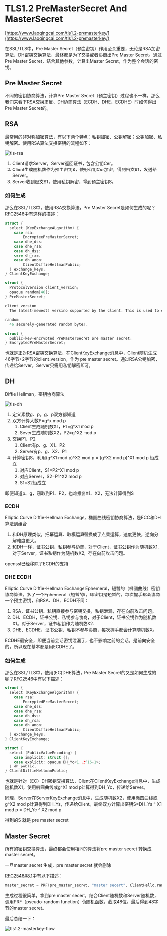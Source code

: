 # TLS1.2 PreMasterSecret And MasterSecret

[https://www.laoqingcai.com/tls1.2-premasterkey/](https://www.laoqingcai.com/tls1.2-premasterkey/)

在SSL/TLS中，Pre Master Secret（预主密钥）作用至关重要，无论是RSA加密算法、DH密钥交换算法，最终都是为了交换或者协商出Pre Master Secret。通过Pre Master Secret，结合其他参数，计算出Master Secret，作为整个会话的密钥。

## Pre Master Secret

不同的密钥协商算法，计算Pre Master Secret（预主密钥）过程也不一样。那么我们来看下RSA交换肃反、DH协商算法（ECDH、DHE、ECDHE）时如何得出Pre Master Secret的。

## RSA

最常用的非对称加密算法，有以下两个特点：私钥加密、公钥解密；公钥加密、私钥解密。使用RSA算法交换密钥的流程如下：

![tls-rsa](./assets/tls-rsa.png)

1. Client请求Server，Server返回证书，包含公钥Cer。
2. Client生成随机数作为预主密钥S，使用公钥Cer加密，得到密文S1，发送给Server。
3. Server收到密文S1，使用私钥解密，得到预主密钥S。

### 如何生成

那么在SSL/TLS中，使用RSA交换算法，Pre Master Secret是如何生成的呢？[RFC2546](https://tools.ietf.org/html/rfc5246#section-7.4.7.1)中有这样的描述：

```c
struct {
  select (KeyExchangeALgorithm) {
    case rsa:
    	EncrypteePreMasterSecret;
    case dhe_dss:
    case dhe_rsa:
    case dh_dss:
    case dh_rsa:
    case dh_anon:
    	ClientDiffieHellmanPublic;
  } exchange_keys;
} ClientKeyExchange;

struct {
  ProtocolVersion client_version;
  opaque random[46];
} PreMasterSecret;

client_version
  The latest(mewest) versino supported by the client. This is used to detect version rollback attacks.
  
random
  46 securely-generated random bytes.
  
struct {
  public-key-encrypted PreMasterSecret pre_master_secret;
} EncryptedPreMasterSecret;
```

也就是正对RSA密钥交换算法，在ClientKeyExchange消息中，Client随机生成46字节+2字节的client_version，作为 pre master secret。通过RSA公钥加密，传递给Server，Server只需用私钥解密即可。

## DH

Diffie Hellman，密钥协商算法

![tls-dh](./assets/tls-dh.png)

1. 定义素数g、p。g、p双方都知道
2. 双方计算大数P=g^x mod p
   1. Client生成随机数X1，P1=g^X1 mod p
   2. Sever生成随机数X2，P2=g^X2 mod p
3. 交换P1、P2
   1. Client有p、g、X1、P2
   2. Server有p、g、X2、P1
4. 计算密钥S，利用(g^X1 mod p)^X2 mod p = (g^X2 mod p)^X1 mod p 恒成立
   1. 对应Client，S1=P2^X1 mod p
   2. 对应Server，S2=P1^X2 mod p
   3. S1=S2恒成立

即便知道p、g，窃取到P1、P2，也难推出X1、X2，无法计算得到S

### ECDH

Elliptic Curve Diffie-Hellman Exchange，椭圆曲线密钥协商算法，是ECC和DH算法到组合

1. 和DH原理类似，把幂运算、取模运算替换成了点乘运算，速度更快，逆向分解难度更大。
2. 和DH一样，证书公钥、私钥参与协商，对于Client，证书公钥作为随机数X1.对于Server，证书私钥作为随机数X2，存在向前攻击问题。

openssl已经移除了ECDH的支持

### DHE ECDH

Elliptic Curve Diffie-Hellman Exchange Ephemeral，短暂的（椭圆曲线）密钥协商算法。多了一个Ephemeral（短暂的），即密钥是短暂的，每次握手都会协商一个预主密钥，和RSA、DH、ECDH不同：

1. RSA，证书公钥、私钥直接参与密钥交换，私钥泄漏，存在向前攻击问题。
2. DH、ECDH，证书公钥、私钥参与协商，对于Client，证书公钥作为随机数X1。对于Server，证书私钥作为随机数X2.
3. DHE、ECDHE，证书公钥、私钥不参与协商，每次握手都会计算随机数X。

ECDHE最安全，即便当前会话密钥泄漏了，也不影响之前的会话，是前向安全的，所以现在基本都是用ECDHE了。

### 如何生成

那么在SSL/TLS中，使用(EC)DHE算法，Pre Master Secret的又是如何生成的呢？[RFC2546](https://tools.ietf.org/html/rfc5246#section-7.4.7.2)中有以下描述：

```c
struct {
  select (KeyExchangeAlgorithm) {
    case rsa:
    	EncryptedPreMasterSecret;
    case dhe_dss:
    case dhe_rsa:
    case dh_dss:
    case dh_rsa:
    case dh_anon:
    	ClientDiffieHellmanPublic;
  } exchange_keys;
} ClientKeyExchange;

struct {
  select (PublicValueEncoding) {
    case implicit: struct {};
    case explicit: opaque DH_Yc<1..2^16-1>;
  } dh_public;
} ClientDiffieHellmanPublic;
```

也就是针对（EC）DH密钥交换算法，Client在ClientKeyExchange消息中，生成随机数X1，使用椭圆曲线或g^X1 mod p计算得到DH_Yc，传递给Server。

同理，Server在ServerKeyExchange消息中，生成随机数X2，使用椭圆曲线或g^X2 mod p计算得到DH_Ys，传递给Client。最终双方计算出密钥S=DH_Ys ^ X1 mod p = DH_Yc ^ X2 mod p

得到的S 就是 pre master secret

## Master Secret

所有的密钥交换算法，最终都会使用相同的算法将pre master secret 转换成 master secret。

一旦master secret 生成，pre master secret 就会删除

[RFC2546#8.1](https://tools.ietf.org/html/rfc5246#section-8.1)中有以下描述：

```c
master_secret = PRF(pre_master_secret, "master secert", ClientHello.random + ServerHello.random)[0..47];
```

生成过程很简单，拿到pre master secert，结合Client随机数和Server随机数，调用PRF（pseudo-random function）伪随机函数，截取48位。最后得到48字节的master secret。

最后总结一下：

![tls1.2-masterkey-flow](./assets/tls1.2-masterkey-flow.png)